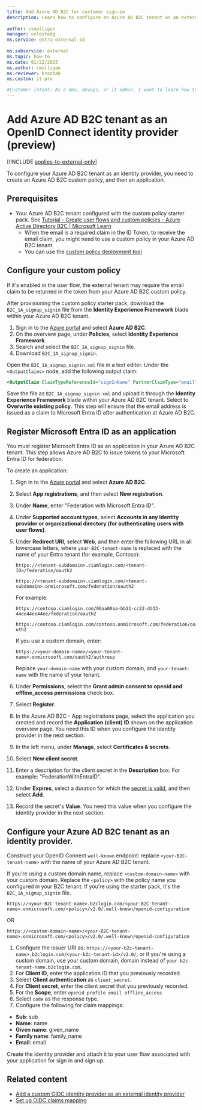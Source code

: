 ```yaml
---
title: Add Azure AD B2C for customer sign-in
description: Learn how to configure an Azure AD B2C tenant as an external identity provider in Microsoft Entra External ID, enabling users to sign in using their existing accounts. 
 
author: csmulligan
manager: celestedg
ms.service: entra-external-id
 
ms.subservice: external
ms.topic: how-to
ms.date: 01/22/2025
ms.author: cmulligan
ms.reviewer: brozbab
ms.custom: it-pro

#Customer intent: As a dev, devops, or it admin, I want to learn how to configure an Azure AD B2C tenant as an identity provider for my external tenant.
---
```

# Add Azure AD B2C tenant as an OpenID Connect identity provider (preview)

[!INCLUDE [applies-to-external-only](../includes/applies-to-external-only.md)]

To configure your Azure AD B2C tenant as an identity provider, you need to create an Azure AD B2C custom policy, and then an application.

## Prerequisites

- Your Azure AD B2C tenant configured with the custom policy starter pack. See [Tutorial - Create user flows and custom policies - Azure Active Directory B2C | Microsoft Learn](/azure/active-directory-b2c/tutorial-create-user-flows?pivots=b2c-custom-policy)
  - When the email is a required claim in the ID Token, to receive the email claim, you might need to use a custom policy in your Azure AD B2C tenant.
  - You can use the [custom policy deployment tool](https://aka.ms/iefsetup)

## Configure your custom policy

If it's enabled in the user flow, the external tenant may require the email claim to be returned in the token from your Azure AD B2C custom policy.

After provisioning the custom policy starter pack, download the `B2C_1A_signup_signin` file from the **Identity Experience Framework** blade within your Azure AD B2C tenant.

1. Sign in to the [Azure portal](https://portal.azure.com) and select **Azure AD B2C**.
1. On the overview page, under **Policies**, select **Identity Experience Framework**.
1. Search and select the `B2C_1A_signup_signin` file.
1. Download `B2C_1A_signup_signin`.

Open the `B2C_1A_signup_signin.xml` file in a text editor. Under the `<OutputClaims>` node, add the following output claim:

```xml
<OutputClaim ClaimTypeReferenceId="signInName" PartnerClaimType="email">
```

Save the file as `B2C_1A_signup_signin.xml` and upload it through the **Identity Experience Framework** blade within your Azure AD B2C tenant. Select to **Overwrite existing policy**. This step will ensure that the email address is issued as a claim to Microsoft Entra ID after authentication at Azure AD B2C.

## Register Microsoft Entra ID as an application

You must register Microsoft Entra ID as an application in your Azure AD B2C tenant. This step allows Azure AD B2C to issue tokens to your Microsoft Entra ID for federation.

To create an application:

1. Sign in to the [Azure portal](https://portal.azure.com) and select **Azure AD B2C**.
1. Select **App registrations**, and then select **New registration**.
1. Under **Name**, enter "Federation with Microsoft Entra ID".
1. Under **Supported account types**, select **Accounts in any identity provider or organizational directory (for authenticating users with user flows)**.
1. Under **Redirect URI**, select **Web**, and then enter the following URL in all lowercase letters, where `your-B2C-tenant-name` is replaced with the name of your Entra tenant (for example, Contoso):
  
    `https://<tenant-subdomain>.ciamlogin.com/<tenant-ID>/federation/oauth2`
    
    `https://<tenant-subdomain>.ciamlogin.com/<tenant-subdomain>.onmicrosoft.com/federation/oauth2`
    
    For example:
      
    `https://contoso.ciamlogin.com/00aa00aa-bb11-cc22-dd33-44ee44ee44ee/federation/oauth2`
    
    `https://contoso.ciamlogin.com/contoso.onmicrosoft.com/federation/oauth2`
    
    If you use a custom domain, enter:
      
    `https://<your-domain-name>/<your-tenant-name>.onmicrosoft.com/oauth2/authresp`
    
    Replace `your-domain-name` with your custom domain, and `your-tenant-name` with the name of your tenant.
    
6. Under **Permissions**, select the **Grant admin consent to openid and offline_access permissions** check box.
7. Select **Register**.
8. In the Azure AD B2C - App registrations page, select the application you created and record the **Application (client) ID** shown on the application overview page. You need this ID when you configure the identity provider in the next section.
9. In the left menu, under **Manage**, select **Certificates & secrets**.
10. Select **New client secret**.
11. Enter a description for the client secret in the **Description** box. For example: "FederationWithEntraID".
12. Under **Expires**, select a duration for which the [secret is valid](/azure/active-directory-b2c/policy-keys-overview), and then select **Add**.
13. Record the secret's **Value**. You need this value when you configure the identity provider in the next section.


## Configure your Azure AD B2C tenant as an identity provider.

Construct your OpenID Connect `well-known` endpoint: replace `<your-B2C-tenant-name>` with the name of your Azure AD B2C tenant. 

If you're using a custom domain name, replace `<custom-domain-name>` with your custom domain. Replace the `<policy>` with the policy name you configured in your B2C tenant. If you're using the starter pack, it's the `B2C_1A_signup_signin` file.

`https://<your-B2C-tenant-name>.b2clogin.com/<your-B2C-tenant-name>.onmicrosoft.com/<policy>/v2.0/.well-known/openid-configuration`

OR

`https://<custom-domain-name>/<your-B2C-tenant-name>.onmicrosoft.com/<policy>/v2.0/.well-known/openid-configuration`

1. Configure the issuer URI as: `https://<your-b2c-tenant-name>.b2clogin.com/<your-b2c-tenant-id>/v2.0/`, or if you're using a custom domain, use your custom domain, domain instead of `your-b2c-tenant-name.b2clogin.com`.
1. For **Client ID**, enter the application ID that you previously recorded.
1. Select **Client authentication** as `client_secret`.
1. For **Client secret**, enter the client secret that you previously recorded.
1. For the **Scope**, enter `openid profile email offline_access`
1. Select `code` as the response type.
1. Configure the following for claim mappings:
  - **Sub**: sub
  - **Name**: name
  - **Given name**: given_name
  - **Family name**: family_name
  - **Email**: email

Create the identity provider and attach it to your user flow associated with your application for sign in and sign up.

## Related content

- [Add a custom OIDC identity provider as an external identity provider](how-to-custom-oidc-federation-customers.md)
- [Set up OIDC claims mapping](reference-oidc-claims-mapping-customers.md)